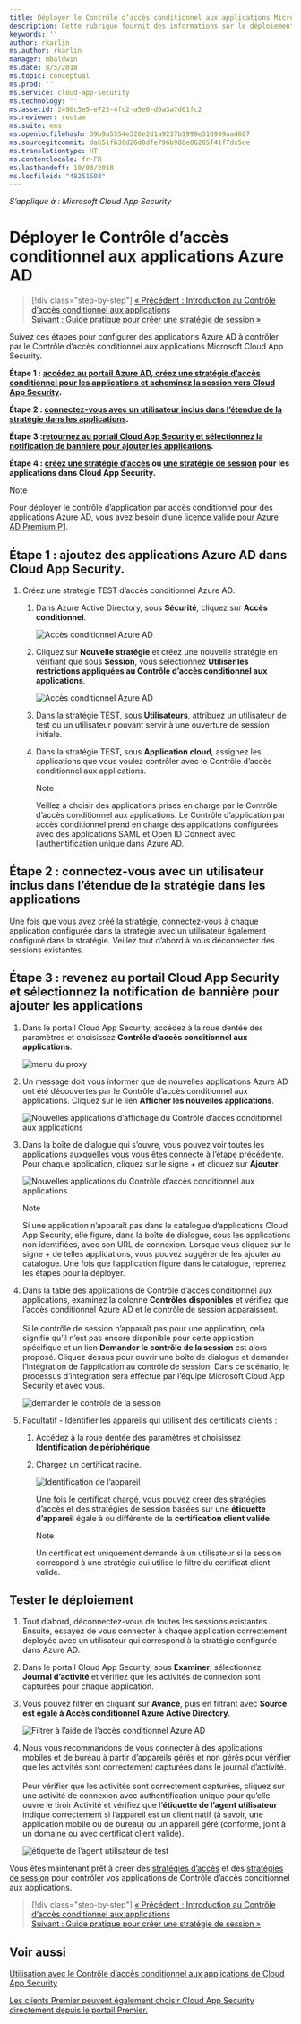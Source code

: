 ```yaml
---
title: Déployer le Contrôle d’accès conditionnel aux applications Microsoft Cloud App Security pour les applications Azure AD | Microsoft Docs
description: Cette rubrique fournit des informations sur le déploiement du proxy inversé du Contrôle d’accès conditionnel aux applications Microsoft Cloud App Security pour les applications Azure AD.
keywords: ''
author: rkarlin
ms.author: rkarlin
manager: mbaldwin
ms.date: 8/5/2018
ms.topic: conceptual
ms.prod: ''
ms.service: cloud-app-security
ms.technology: ''
ms.assetid: 2490c5e5-e723-4fc2-a5e0-d0a3a7d01fc2
ms.reviewer: reutam
ms.suite: ems
ms.openlocfilehash: 39b9a5554e326e2d1a9237b1999e316949aad607
ms.sourcegitcommit: da651fb36d26d0dfe796b988e86205f41f7dc5de
ms.translationtype: HT
ms.contentlocale: fr-FR
ms.lasthandoff: 10/03/2018
ms.locfileid: "48251503"
---
```

*S’applique à : Microsoft Cloud App Security*

# <a name="deploy-conditional-access-app-control-for-azure-ad-apps"></a>Déployer le Contrôle d’accès conditionnel aux applications Azure AD

>[!div class="step-by-step"]
[« Précédent : Introduction au Contrôle d’accès conditionnel aux applications](proxy-intro-aad.md)<br>
[Suivant : Guide pratique pour créer une stratégie de session »](session-policy-aad.md)


Suivez ces étapes pour configurer des applications Azure AD à contrôler par le Contrôle d’accès conditionnel aux applications Microsoft Cloud App Security.

**Étape 1 : [accédez au portail Azure AD, créez une stratégie d’accès conditionnel pour les applications et acheminez la session vers Cloud App Security](#add-azure-ad).**

**Étape 2 : [connectez-vous avec un utilisateur inclus dans l’étendue de la stratégie dans les applications](#sign-in-scoped).**

**Étape 3 :[retournez au portail Cloud App Security et sélectionnez la notification de bannière pour ajouter les applications](#banner-notification).**

**Étape 4 : [créez une stratégie d’accès](access-policy-aad.md) ou [ une stratégie de session](session-policy-aad.md) pour les applications dans Cloud App Security.**


> [!NOTE]
> Pour déployer le contrôle d’application par accès conditionnel pour des applications Azure AD, vous avez besoin d’une [licence valide pour Azure AD Premium P1](https://docs.microsoft.com/azure/active-directory/license-users-groups).

## Étape 1 : ajoutez des applications Azure AD dans Cloud App Security.<a name="add-azure-ad"></a>  

1. Créez une stratégie TEST d’accès conditionnel Azure AD.

   1. Dans Azure Active Directory, sous **Sécurité**, cliquez sur **Accès conditionnel**.

      ![Accès conditionnel Azure AD](./media/aad-conditional-access.png)

   2. Cliquez sur **Nouvelle stratégie** et créez une nouvelle stratégie en vérifiant que sous **Session**, vous sélectionnez **Utiliser les restrictions appliquées au Contrôle d’accès conditionnel aux applications**.

      ![Accès conditionnel Azure AD](./media/proxy-deploy-restrictions-aad.png)

   3. Dans la stratégie TEST, sous **Utilisateurs**, attribuez un utilisateur de test ou un utilisateur pouvant servir à une ouverture de session initiale.
    
   4. Dans la stratégie TEST, sous **Application cloud**, assignez les applications que vous voulez contrôler avec le Contrôle d’accès conditionnel aux applications. 

      > [!NOTE]
      >Veillez à choisir des applications prises en charge par le Contrôle d’accès conditionnel aux applications. Le Contrôle d’application par accès conditionnel prend en charge des applications configurées avec des applications SAML et Open ID Connect avec l’authentification unique dans Azure AD. 

## Étape 2 : connectez-vous avec un utilisateur inclus dans l’étendue de la stratégie dans les applications <a name="sign-in-scoped"></a>

Une fois que vous avez créé la stratégie, connectez-vous à chaque application configurée dans la stratégie avec un utilisateur également configuré dans la stratégie. Veillez tout d’abord à vous déconnecter des sessions existantes.

## Étape 3 : revenez au portail Cloud App Security et sélectionnez la notification de bannière pour ajouter les applications <a name="banner-notification"></a>

1. Dans le portail Cloud App Security, accédez à la roue dentée des paramètres et choisissez **Contrôle d’accès conditionnel aux applications**. 
    
     ![menu du proxy](./media/proxy-menu.png)

2. Un message doit vous informer que de nouvelles applications Azure AD ont été découvertes par le Contrôle d’accès conditionnel aux applications. Cliquez sur le lien **Afficher les nouvelles applications**.

   ![Nouvelles applications d’affichage du Contrôle d’accès conditionnel aux applications](./media/proxy-view-new-apps.png)

3. Dans la boîte de dialogue qui s’ouvre, vous pouvez voir toutes les applications auxquelles vous vous êtes connecté à l’étape précédente. Pour chaque application, cliquez sur le signe + et cliquez sur **Ajouter**.

   ![Nouvelles applications du Contrôle d’accès conditionnel aux applications](./media/proxy-new-app.png)

   > [!NOTE]
   > Si une application n’apparaît pas dans le catalogue d’applications Cloud App Security, elle figure, dans la boîte de dialogue, sous les applications non identifiées, avec son URL de connexion. Lorsque vous cliquez sur le signe + de telles applications, vous pouvez suggérer de les ajouter au catalogue. Une fois que l’application figure dans le catalogue, reprenez les étapes pour la déployer. 

4. Dans la table des applications de Contrôle d’accès conditionnel aux applications, examinez la colonne **Contrôles disponibles** et vérifiez que l’accès conditionnel Azure AD et le contrôle de session apparaissent. <br></br>Si le contrôle de session n’apparaît pas pour une application, cela signifie qu’il n’est pas encore disponible pour cette application spécifique et un lien **Demander le contrôle de la session** est alors proposé. Cliquez dessus pour ouvrir une boîte de dialogue et demander l’intégration de l’application au contrôle de session. Dans ce scénario, le processus d’intégration sera effectué par l’équipe Microsoft Cloud App Security et avec vous.
  
   ![demander le contrôle de la session](./media/proxy-view-new-apps.png)

5. Facultatif - Identifier les appareils qui utilisent des certificats clients :

   1. Accédez à la roue dentée des paramètres et choisissez **Identification de périphérique**.

   2. Chargez un certificat racine.

      ![Identification de l’appareil](./media/device-identification.png)
 
      Une fois le certificat chargé, vous pouvez créer des stratégies d’accès et des stratégies de session basées sur une **étiquette d’appareil** égale à ou différente de la **certification client valide**.
 
      > [!NOTE]
      >Un certificat est uniquement demandé à un utilisateur si la session correspond à une stratégie qui utilise le filtre du certificat client valide. 

## <a name="test-the-deployment"></a>Tester le déploiement

1. Tout d’abord, déconnectez-vous de toutes les sessions existantes. Ensuite, essayez de vous connecter à chaque application correctement déployée avec un utilisateur qui correspond à la stratégie configurée dans Azure AD. 

2. Dans le portail Cloud App Security, sous **Examiner**, sélectionnez **Journal d’activité** et vérifiez que les activités de connexion sont capturées pour chaque application.

3. Vous pouvez filtrer en cliquant sur **Avancé**, puis en filtrant avec **Source est égale à Accès conditionnel Azure Active Directory**.

    ![Filtrer à l’aide de l’accès conditionnel Azure AD](./media/sso-logon.png)

4. Nous vous recommandons de vous connecter à des applications mobiles et de bureau à partir d’appareils gérés et non gérés pour vérifier que les activités sont correctement capturées dans le journal d’activité.<br></br>
   Pour vérifier que les activités sont correctement capturées, cliquez sur une activité de connexion avec authentification unique pour qu’elle ouvre le tiroir Activité et vérifiez que l’**étiquette de l’agent utilisateur** indique correctement si l’appareil est un client natif (à savoir, une application mobile ou de bureau) ou un appareil géré (conforme, joint à un domaine ou avec certificat client valide).
 
   ![étiquette de l’agent utilisateur de test](./media/domain-joined.png)


Vous êtes maintenant prêt à créer des [stratégies d’accès](access-policy-aad.md) et des [stratégies de session](session-policy-aad.md) pour contrôler vos applications de Contrôle d’accès conditionnel aux applications.


>[!div class="step-by-step"]
[« Précédent : Introduction au Contrôle d’accès conditionnel aux applications](proxy-intro-aad.md)<br>
[Suivant : Guide pratique pour créer une stratégie de session »](session-policy-aad.md)


## <a name="see-also"></a>Voir aussi  
[Utilisation avec le Contrôle d’accès conditionnel aux applications de Cloud App Security](proxy-intro-aad.md)   

[Les clients Premier peuvent également choisir Cloud App Security directement depuis le portail Premier.](https://premier.microsoft.com/)  
  